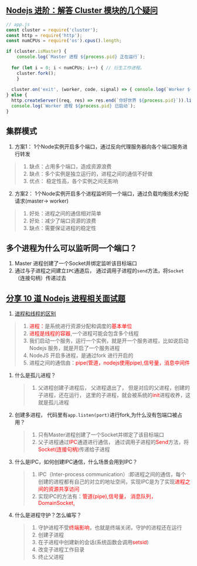 ## [Nodejs 进阶：解答 Cluster 模块的几个疑问](https://www.imooc.com/article/301846)
```js
// app.js
const cluster = require('cluster');
const http = require('http');
const numCPUs = require('os').cpus().length;

if (cluster.isMaster) {
	console.log(`Master 进程 ${process.pid} 正在运行`);
	
  for (let i = 0; i < numCPUs; i++) { // 衍生工作进程。
    cluster.fork();
	}
	
  cluster.on('exit', (worker, code, signal) => { console.log(`Worker ${worker.process.pid} 已退出`) });
} else {
  http.createServer((req, res) => res.end(`你好世界 ${process.pid}`)).listen(8000);
  console.log(`Worker 进程 ${process.pid} 已启动`);
}
```
## 集群模式
1. 方案1： 1个Node实例开启多个端口，通过反向代理服务器向各个端口服务进行转发
> 1. 缺点：占用多个端口，造成资源浪费
> 2. 缺点：多个实例是独立运行的，进程之间的通信不好做
> 3. 优点： 稳定性高，各个实例之间无影响
2. 方案2： 1个Node实例开启多个进程监听同一个端口，通过负载均衡技术分配请求(master-> worker)
> 1. 好处：进程之间的通信相对简单
> 2. 好处：减少了端口资源的浪费
> 3. 缺点：需要保证进程的稳定性

## 多个进程为什么可以监听同一个端口？
1. Master 进程创建了一个Socket并绑定监听该目标端口
2. 通过与子进程之间建立`IPC`通道后， 通过调用子进程的`send`方法，将`Socket`（连接句柄）传递过去

## [分享 10 道 Nodejs 进程相关面试题](https://mp.weixin.qq.com/s/dKN95zcRI7qkwGYKhPXrcg)
1. [进程和线程的区别](https://mp.weixin.qq.com/s?__biz=MzIyNDU2NTc5Mw==&mid=2247483699&idx=1&sn=a64b349baa8662c27ac211de130eb28b&chksm=e80c4e7ddf7bc76b7869f74605588a6bd3f6a960d9cb19b1a9c4e3518156092c9fc25bf74d54&scene=21#wechat_redirect)
> 1. <font color=red>进程：</font>是系统进行资源分配和调度的<font color=red>基本单位</font>
> 2. <font color=red>进程是线程的容器</font>,一个进程可能会包含多个线程
> 3. 我们启动一个服务，运行一个实例，就是开一个服务进程，比如说启动Nodejs 服务，就是开启了一个服务进程
> 4. NodeJS 开启多进程，是通过fork 进行开启的
> 5. 进程之间的通信由：<font color=red>pipe(管道，nodejs使用pipe),信号量，消息中间件</font>
1. 什么是孤儿进程？
   > 1. 父进程创建子进程后， 父进程退出了， 但是对应的父进程，创建的子进程，还在运行， 这里的子进程，就会被系统的<font color=red>init</font>进程收养，这就是孤儿进程
2. 创建多进程， 代码里有`app.listen(port)`进行fork,为什么没有包端口被占用？
   > 1. 只有Master进程创建了一个Socket并绑定了该目标端口
   > 2. 父子进程通过<font color=red>IPC</font>通道进行通信， 通过调用子进程的<font color=red>Send</font>方法，将<font color=red>Socket(连接句柄)</font>传递给子进程
3. 什么是IPC，如何创建IPC通信，什么场景会用到IPC？
   > 1. IPC（Inter-process communication）:即进程之间的通信，每个创建的进程都有自己的对立的地址空间，实现IPC是为了实现<font color=red>进程之间的资源共享访问</font>
   > 2. 实现IPC的方法有：<font color=red>管道(pipe),信号量， 消息队列，DomainSocket,</font>
4. 什么是进程守护？怎么编写？
   > 1. 守护进程不受<font color=red>终端影响</font>，也就是终端关闭，守护的进程还在运行
   > 2. 创建子进程
   > 2. 在子进程中创建新的会话(系统函数会调用<font color=red>setsid</font>)
   > 3. 改变子进程工作目录
   > 4. 终止父进程